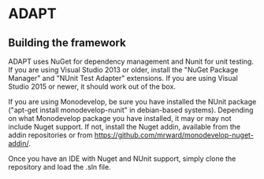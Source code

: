 # ADAPT

## Building the framework
ADAPT uses NuGet for dependency management and Nunit for unit testing. If you are using Visual Studio 2013 or older, install the "NuGet Package Manager" and "NUnit Test Adapter" extensions. If you are using Visual Studio 2015 or newer, it should work out of the box. 

If you are using Monodevelop, be sure you have installed the NUnit package ("apt-get install monodevelop-nunit" in debian-based systems). Depending on what Monodevelop package you have installed, it may or may not include Nuget support. If not, install the Nuget addin, available from the addin repositories or from https://github.com/mrward/monodevelop-nuget-addin/.

Once you have an IDE with Nuget and NUnit support, simply clone the repository and load the .sln file.